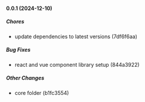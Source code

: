#### 0.0.1 (2024-12-10)

##### Chores

*  update dependencies to latest versions (7df6f6aa)

##### Bug Fixes

*  react and vue component library setup (844a3922)

##### Other Changes

*  core folder (b1fc3554)

